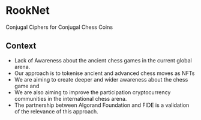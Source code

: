 # RookNet
Conjugal Ciphers for Conjugal Chess Coins

## Context
- Lack of Awareness about the ancient chess games in the current global arena. 
- Our approach is to tokenise ancient and advanced chess moves as NFTs 
- We are aiming to create deeper and wider awareness about the chess game and 
- We are also aiming to improve the participation cryptocurrency communities in the international chess arena.  
- The partnership between Algorand Foundation and FIDE is a validation of the relevance of this approach.
